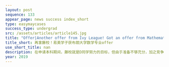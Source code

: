 ```yaml
---
layout: post
sequence: 133
appear_page: news success index_short
type: easymaycases
success_type: undergrad
src: /assets/articles/article145.jpg
title: "Offer|Another offer from Ivy League! Got an offer from Mathematics major at Brown University"
title_short: 再拿藤校！易美学子获布朗大学数学专业offer
use_short_title: nan
description: 在申请本科期间，藤校就是D同学努力的目标，但由于准备不够充分，加之竞争太激烈，D同学毫无意外地拿到了拒信。“本来我想就认命了，因为录的院校也不是太差。但入学后我发现，一堂课几百个人，教授真的没办法认识每一位同学。我想要去一所学术氛围更好的学校，教授可以truly care about every single student（真切地关心每一位学生）” 念了一个学期的D同学如是说道。
year: 2019
---
```


